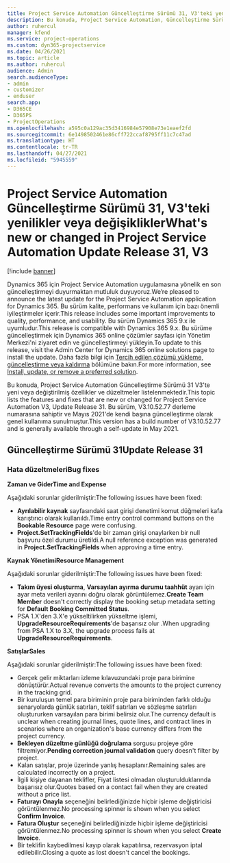 ```yaml
---
title: Project Service Automation Güncelleştirme Sürümü 31, V3'teki yenilikler veya değişiklikler
description: Bu konuda, Project Service Automation, Güncelleştirme Sürümü 31, V3'teki özellikler ve düzeltmeler listelenir.
author: ruhercul
manager: kfend
ms.service: project-operations
ms.custom: dyn365-projectservice
ms.date: 04/26/2021
ms.topic: article
ms.author: ruhercul
audience: Admin
search.audienceType:
- admin
- customizer
- enduser
search.app:
- D365CE
- D365PS
- ProjectOperations
ms.openlocfilehash: a595c0a129ac35d3416984e57908e73e1eaef2fd
ms.sourcegitcommit: 6e1498502461e86cff722ccaf8795ff11c7c47ad
ms.translationtype: HT
ms.contentlocale: tr-TR
ms.lasthandoff: 04/27/2021
ms.locfileid: "5945559"
---
```

# <a name="whats-new-or-changed-in-project-service-automation-update-release-31-v3"></a><span data-ttu-id="a8397-103">Project Service Automation Güncelleştirme Sürümü 31, V3'teki yenilikler veya değişiklikler</span><span class="sxs-lookup"><span data-stu-id="a8397-103">What's new or changed in Project Service Automation Update Release 31, V3</span></span>

[!include [banner](../includes/psa-now-project-operations.md)]

<span data-ttu-id="a8397-104">Dynamics 365 için Project Service Automation uygulamasına yönelik en son güncelleştirmeyi duyurmaktan mutluluk duyuyoruz.</span><span class="sxs-lookup"><span data-stu-id="a8397-104">We’re pleased to announce the latest update for the Project Service Automation application for Dynamics 365.</span></span> <span data-ttu-id="a8397-105">Bu sürüm kalite, performans ve kullanım için bazı önemli iyileştirmeler içerir.</span><span class="sxs-lookup"><span data-stu-id="a8397-105">This release includes some important improvements to quality, performance, and usability.</span></span> <span data-ttu-id="a8397-106">Bu sürüm Dynamics 365 9.x ile uyumludur.</span><span class="sxs-lookup"><span data-stu-id="a8397-106">This release is compatible with Dynamics 365 9.x.</span></span> <span data-ttu-id="a8397-107">Bu sürüme güncelleştirmek için Dynamics 365 online çözümler sayfası için Yönetim Merkezi'ni ziyaret edin ve güncelleştirmeyi yükleyin.</span><span class="sxs-lookup"><span data-stu-id="a8397-107">To update to this release, visit the Admin Center for Dynamics 365 online solutions page to install the update.</span></span> <span data-ttu-id="a8397-108">Daha fazla bilgi için [Tercih edilen çözümü yükleme, güncelleştirme veya kaldırma](/power-platform/admin/install-remove-preferred-solution) bölümüne bakın.</span><span class="sxs-lookup"><span data-stu-id="a8397-108">For more information, see [Install, update, or remove a preferred solution](/power-platform/admin/install-remove-preferred-solution).</span></span>

<span data-ttu-id="a8397-109">Bu konuda, Project Service Automation Güncelleştirme Sürümü 31 V3'te yeni veya değiştirilmiş özellikler ve düzeltmeler listelenmektedir.</span><span class="sxs-lookup"><span data-stu-id="a8397-109">This topic lists the features and fixes that are new or changed for Project Service Automation V3, Update Release 31.</span></span> <span data-ttu-id="a8397-110">Bu sürüm, V3.10.52.77 derleme numarasına sahiptir ve Mayıs 2021'de kendi başına güncelleştirme olarak genel kullanıma sunulmuştur.</span><span class="sxs-lookup"><span data-stu-id="a8397-110">This version has a build number of V3.10.52.77 and is generally available through a self-update in May 2021.</span></span>

## <a name="update-release-31"></a><span data-ttu-id="a8397-111">Güncelleştirme Sürümü 31</span><span class="sxs-lookup"><span data-stu-id="a8397-111">Update Release 31</span></span>

### <a name="bug-fixes"></a><span data-ttu-id="a8397-112">Hata düzeltmeleri</span><span class="sxs-lookup"><span data-stu-id="a8397-112">Bug fixes</span></span>

<span data-ttu-id="a8397-113">**Zaman ve Gider**</span><span class="sxs-lookup"><span data-stu-id="a8397-113">**Time and Expense**</span></span>

<span data-ttu-id="a8397-114">Aşağıdaki sorunlar giderilmiştir:</span><span class="sxs-lookup"><span data-stu-id="a8397-114">The following issues have been fixed:</span></span>

- <span data-ttu-id="a8397-115">**Ayrılabilir kaynak** sayfasındaki saat girişi denetimi komut düğmeleri kafa karıştırıcı olarak kullanıldı.</span><span class="sxs-lookup"><span data-stu-id="a8397-115">Time entry control command buttons on the **Bookable Resource** page were confusing.</span></span>
- <span data-ttu-id="a8397-116">**Project.SetTrackingFields**'de bir zaman girişi onaylarken bir null başvuru özel durumu üretildi.</span><span class="sxs-lookup"><span data-stu-id="a8397-116">A null reference exception was generated in **Project.SetTrackingFields** when approving a time entry.</span></span>

<span data-ttu-id="a8397-117">**Kaynak Yönetimi**</span><span class="sxs-lookup"><span data-stu-id="a8397-117">**Resource Management**</span></span>

<span data-ttu-id="a8397-118">Aşağıdaki sorunlar giderilmiştir:</span><span class="sxs-lookup"><span data-stu-id="a8397-118">The following issues have been fixed:</span></span>

- <span data-ttu-id="a8397-119">**Takım üyesi oluşturma**, **Varsayılan ayırma durumu taahhüt** ayarı için ayar meta verileri ayarını doğru olarak görüntülemez.</span><span class="sxs-lookup"><span data-stu-id="a8397-119">**Create Team Member** doesn't correctly display the booking setup metadata setting for **Default Booking Committed Status**.</span></span>
- <span data-ttu-id="a8397-120">PSA 1.X'den 3.X'e yükseltilirken yükseltme işlemi, **UpgradeResourceRequirements**'de başarısız olur .</span><span class="sxs-lookup"><span data-stu-id="a8397-120">When upgrading from PSA 1.X to 3.X, the upgrade process fails at **UpgradeResourceRequirements**.</span></span>


<span data-ttu-id="a8397-121">**Satışlar**</span><span class="sxs-lookup"><span data-stu-id="a8397-121">**Sales**</span></span>

<span data-ttu-id="a8397-122">Aşağıdaki sorunlar giderilmiştir:</span><span class="sxs-lookup"><span data-stu-id="a8397-122">The following issues have been fixed:</span></span>

- <span data-ttu-id="a8397-123">Gerçek gelir miktarları izleme kılavuzundaki proje para birimine dönüştürür.</span><span class="sxs-lookup"><span data-stu-id="a8397-123">Actual revenue converts the amounts to the project currency in the tracking grid.</span></span>
- <span data-ttu-id="a8397-124">Bir kuruluşun temel para biriminin proje para biriminden farklı olduğu senaryolarda günlük satırları, teklif satırları ve sözleşme satırları oluştururken varsayılan para birimi belirsiz olur.</span><span class="sxs-lookup"><span data-stu-id="a8397-124">The currency default is unclear when creating journal lines, quote lines, and contract lines in scenarios where an organization's base currency differs from the project currency.</span></span>
- <span data-ttu-id="a8397-125">**Bekleyen düzeltme günlüğü doğrulama** sorgusu projeye göre filtremiyor.</span><span class="sxs-lookup"><span data-stu-id="a8397-125">**Pending correction journal validation** query doesn't filter by project.</span></span>
- <span data-ttu-id="a8397-126">Kalan satışlar, proje üzerinde yanlış hesaplanır.</span><span class="sxs-lookup"><span data-stu-id="a8397-126">Remaining sales are calculated incorrectly on a project.</span></span>
- <span data-ttu-id="a8397-127">İlgili kişiye dayanan teklifler, Fiyat listesi olmadan oluşturulduklarında başarısız olur.</span><span class="sxs-lookup"><span data-stu-id="a8397-127">Quotes based on a contact fail when they are created without a price list.</span></span>
- <span data-ttu-id="a8397-128">**Faturayı Onayla** seçeneğini belirlediğinizde hiçbir işleme değiştiricisi görüntülenmez.</span><span class="sxs-lookup"><span data-stu-id="a8397-128">No processing spinner is shown when you select **Confirm Invoice**.</span></span>
- <span data-ttu-id="a8397-129">**Fatura Oluştur** seçeneğini belirlediğinizde hiçbir işleme değiştiricisi görüntülenmez.</span><span class="sxs-lookup"><span data-stu-id="a8397-129">No processing spinner is shown when you select **Create Invoice**.</span></span>
- <span data-ttu-id="a8397-130">Bir teklifin kaybedilmesi kayıp olarak kapatılırsa, rezervasyon iptal edilebilir.</span><span class="sxs-lookup"><span data-stu-id="a8397-130">Closing a quote as lost doesn't cancel the bookings.</span></span>







